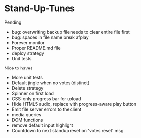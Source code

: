 Stand-Up-Tunes
==============

Pending
- bug: overwriting backup file needs to clear entire file first
- bug: spaces in file name break afplay
- Forever monitor
- Proper README.md file
- deploy strategy
- Unit tests

Nice to haves
- More unit tests
- Default jingle when no votes (distinct)
- Delete strategy
- Spinner on first load
- CSS-only progress bar for upload
- Hide HTML5 audio, replace with progress-aware play button
- Emit file server errors to the client
- media queries
- DOM functions
- remove default input highlight
- Countdown to next standup reset on 'votes reset' msg